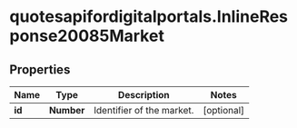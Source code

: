 # quotesapifordigitalportals.InlineResponse20085Market

## Properties

Name | Type | Description | Notes
------------ | ------------- | ------------- | -------------
**id** | **Number** | Identifier of the market. | [optional] 


